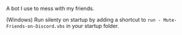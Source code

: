 A bot I use to mess with my friends.

(Windows) Run silenty on startup by adding a shortcut to `run - Mute-Friends-on-Discord.vbs` in your startup folder.
